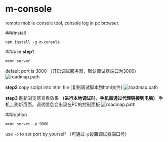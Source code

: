 # m-console
remote mobile console tool, console log in pc browser.

###install
```
npm install -g m-console
```

###use
**step1**
```
mcon server
```
default port is 3000
（开启调试服务器，默认调试器端口为3000）
![roadmap.path](https://raw.githubusercontent.com/fwon/blog/master/assets/m-console-1.png)

**step2**
copy script into html file
(复制调试脚本到html文件)
![roadmap.path](https://raw.githubusercontent.com/fwon/blog/master/assets/m-console-2.png)

**step3**
刷新浏览器查看效果 **（进行本地调试时，手机需通过代理链接到电脑）**
手机上刷新页面，调试信息会出现在PC的控制面板
![roadmap.path](https://raw.githubusercontent.com/fwon/blog/master/assets/m-console-demo.gif)

###option
```
mcon server -p 9000
```
use `-p` to set port by yourself
（可通过`-p`设置调试器端口号）